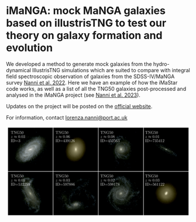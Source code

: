 # iMaNGA: mock MaNGA galaxies based on illustrisTNG to test our theory on galaxy formation and evolution
We developed a method to generate mock galaxies from the hydro-dynamical IllustrisTNG simulations which are suited to compare
with integral field spectroscopic observation of galaxies from the SDSS-IV/MaNGA survey [Nanni et al. 2022](https://www.google.com/search?q=imanga+mnras&oq=imanga+mnras&aqs=chrome.0.69i59j69i61j69i65j69i60j69i61.1736j1j7&sourceid=chrome&ie=UTF-8). 
Here we have an example of how the iMaStar code works, as well as a list of all the TNG50 galaxies post-processed and analysed in the iMaNGA project
(see [Nanni et al. 2023](https://arxiv.org/abs/2211.13146)).

Updates on the project will be posted on the [official website](http://www.icg.port.ac.uk/imanga/).

For information, contact lorenza.nanni@port.ac.uk

![alt text](posterimage-1-e1669227442722.png)
